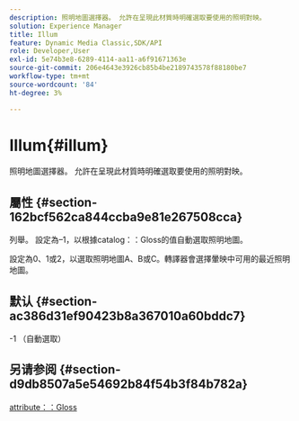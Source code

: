 ```yaml
---
description: 照明地圖選擇器。 允許在呈現此材質時明確選取要使用的照明對映。
solution: Experience Manager
title: Illum
feature: Dynamic Media Classic,SDK/API
role: Developer,User
exl-id: 5e74b3e8-6289-4114-aa11-a6f91671363e
source-git-commit: 206e4643e3926cb85b4be2189743578f88180be7
workflow-type: tm+mt
source-wordcount: '84'
ht-degree: 3%

---
```


# Illum{#illum}

照明地圖選擇器。 允許在呈現此材質時明確選取要使用的照明對映。

## 屬性 {#section-162bcf562ca844ccba9e81e267508cca}

列舉。 設定為–1，以根據catalog：：Gloss的值自動選取照明地圖。

設定為0、1或2，以選取照明地圖A、B或C。轉譯器會選擇暈映中可用的最近照明地圖。

## 默认 {#section-ac386d31ef90423b8a367010a60bddc7}

-1 （自動選取）

## 另请参阅 {#section-d9db8507a5e54692b84f54b3f84b782a}

[attribute：：Gloss](../../../../../ir-api/material-cat/image-rendering-api-ref/c-ir-material-catalog/c-ir-material-data-reference/r-ir-cat-gloss.md#reference-5277f62a67e2408ab94699aa712f1eeb)
